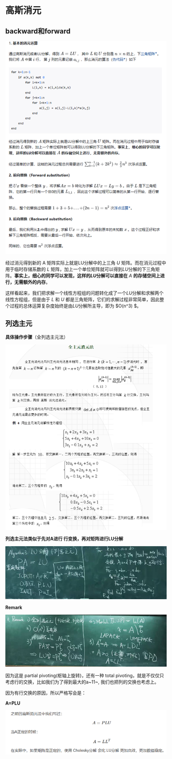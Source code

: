 # 高斯消元

## backward和forward 

![image-20240920164519501](../../Image/image-20240920164519501.png)



经过消元得到新的 A 矩阵实际上就是LU分解中的上三角 $U$ 矩阵。而在消元过程中用于临时存储系数的 $L$ 矩阵，加上一个单位矩阵就可以得到$LU$分解的下三角矩阵。**事实上，细心的同学可以发现，这样的$LU$分解可以直接在** $A$ **的存储空间上进行，无需额外的内存**。

这样看起来，我们把求解一个线性方程组的问题转化成了一个$LU$分解和求解两个线性方程组，但是由于 $L$ 和 $U$ 都是三角矩阵，它们的求解过程非常简单，因此整个过程的总体运算复杂度始终是由$LU$分解所主导，即为 $O(n^3) $。

## 列选主元

**具体操作步骤**（全列选主元法）

![image-20240920171248705](../../Image/image-20240920171248705.png)

**列选主元法类似于先对A进行 行变换，再对矩阵进行LU分解**

![image-20240920170808346](../../Image/image-20240920170808346.png)

**Remark**

![image-20240920170831420](../../Image/image-20240920170831420.png)

因为这是 partial pivoting(枢轴上旋转)，还有一种 total pivoting，就是不仅仅只考虑行的交换，比如我们为了得到最大的a~11~, 我们也把列的交换也考虑上。

因为有行交换的原因，所以严格写会是：

**A=PLU**

![image-20240920171026112](../../Image/image-20240920171026112.png)

